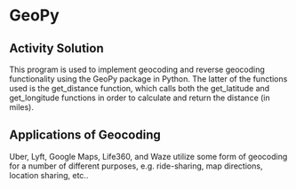 # GeoPy
## Activity Solution
This program is used to implement geocoding and reverse geocoding functionality using the GeoPy package in Python.  The latter of the functions used is the get_distance function, which calls both the get_latitude and get_longitude functions in order to calculate and return the distance (in miles).

## Applications of Geocoding
Uber, Lyft, Google Maps, Life360, and Waze utilize some form of geocoding for a number of different purposes, e.g. ride-sharing, map directions, location sharing, etc..
